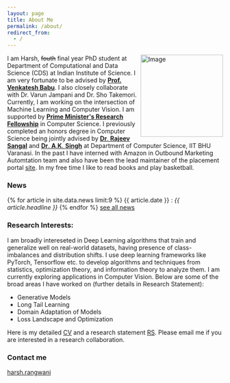 ```yaml
---
layout: page
title: About Me
permalink: /about/
redirect_from:
  - /
---
```








<img style = "float: right;" src="../me.jpg" width="192" height="192" title="Image">
  

I am Harsh, ~~fouth~~ final year PhD student at Department of Computational and Data Science (CDS) at Indian Institute of Science. I am very fortunate to be advised by [**Prof.** **Venkatesh Babu**](http://cds.iisc.ac.in/faculty/venky/). I also closely collaborate with Dr. Varun Jampani and Dr. Sho Takemori. Currently, I am working on the intersection of Machine Learning and Computer Vision. I am supported by [**Prime Minister's Research Fellowship**](http://pmrf.in/) in Computer Science. I previously completed an honors degree in Computer Science being jointly advised by [**Dr**. **Rajeev** **Sangal**](https://faculty.iiit.ac.in/~sangal/web/) and [**Dr**. **A**.**K**. **Singh**](https://faculty.iiit.ac.in/~sangal/web/) at Department of Computer Science, IIT BHU Varanasi. In the past I have interned with Amazon in Outbound Marketing Automtation team and also have been the lead maintainer of the placement portal [site](www.placement.iitbhu.ac.in). In my free time I like to read books and play basketball. 

### News

{% for article in site.data.news limit:9 %}
{{ article.date }} :
<em>{{ article.headline }}</em>
{% endfor %}
<a href="{{ site.url }}{{ site.baseurl }}/news">see all news</a>


### Research Interests:
I am broadly intereseted in Deep Learning algorithms that train and generalize well on real-world datasets, having presence of class-imbalances and distribution shifts. I use deep learning frameworks like PyTorch, Tensorflow etc. to develop algorithms and techniques from statistics, optimization theory, and information theory to analyze them. I am currently exploring applications in Computer Vision. Below are some of the broad areas I have worked on (further details in Research Statement):

- Generative Models
- Long Tail Learning
- Domain Adaptation of Models
- Loss Landscape and Optimization



<!-- My research interest lies in the field of Adversarial Machine Learning. Specifically, I am interested in problems that involve min-max optimizations. Adversarial Learning is the common theme behind the following techniques Generative Adversarial Networks, Adversarial Training for robust Neural Networks, Adversarial Domain Adaptation, etc. As a long-term goal, I want to develop ML algorithms that train and generalize well on real-world datasets. Currently, I am working on Generative Adversarial Networks where I want to tackle the case of learning from imbalanced datasets. Along with this, I am also focusing on analyzing the nature of practical min-max optimization methods used in Deep Learning. 

 ### Courses completed in IISc (GPA: 9.83) :
- Pattern Recognition and Neural Networks 
- Game Theory
- Deep Learning for Computer Vision
- Advanced Image Processing
- Stochastic Methods and Applications
- Video Analytics

-->



Here is my detailed [CV](cv_updated.pdf) and a research statement [RS](harsh_research_statement.pdf). Please email me if you are interested in a research collaboration. 




### Contact me

[harsh.rangwani](mailto:harshr@iisc.ac.in)
